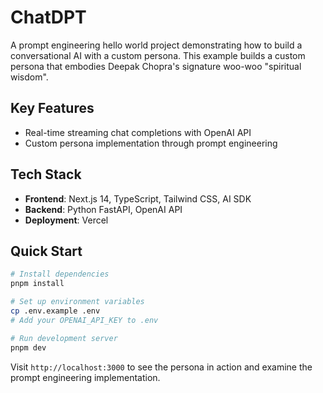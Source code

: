 # ChatDPT

A prompt engineering hello world project demonstrating how to build a conversational AI with a custom persona. 
This example builds a custom persona that embodies Deepak Chopra's signature woo-woo "spiritual wisdom".

## Key Features

- Real-time streaming chat completions with OpenAI API
- Custom persona implementation through prompt engineering

## Tech Stack

- **Frontend**: Next.js 14, TypeScript, Tailwind CSS, AI SDK
- **Backend**: Python FastAPI, OpenAI API
- **Deployment**: Vercel

## Quick Start

```bash
# Install dependencies
pnpm install

# Set up environment variables
cp .env.example .env
# Add your OPENAI_API_KEY to .env

# Run development server
pnpm dev
```

Visit `http://localhost:3000` to see the persona in action and examine the prompt engineering implementation.
